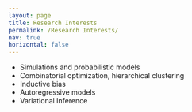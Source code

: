 ```yaml
---
layout: page
title: Research Interests
permalink: /Research Interests/
nav: true
horizontal: false
---
```


* Simulations and probabilistic models
* Combinatorial optimization, hierarchical clustering
* Inductive bias
* Autoregressive models
* Variational Inference
